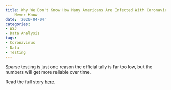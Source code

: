 ```yaml
---
title: Why We Don't Know How Many Americans Are Infected With Coronavirus--and Might
    Never Know
date: '2020-04-04'
categories:
- WSJ
- Data Analysis
tags:
- Coronavirus
- Data
- Testing
---
```

Sparse testing is just one reason the official tally is far too low, but the numbers will get more reliable over time.

Read the full story [here](https://www.wsj.com/articles/why-we-dont-know-how-many-americans-are-infected-with-coronavirusand-might-never-know-11586005200).